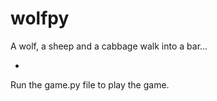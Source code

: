 wolfpy
======

A wolf, a sheep and a cabbage walk into a bar...

-

Run the game.py file to play the game.
